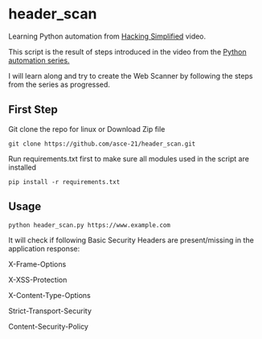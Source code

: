 # header_scan
Learning Python automation from  [Hacking Simplified](https://www.youtube.com/c/HackingSimplifiedAS) video.

This script is the result of steps introduced in the video from the [Python automation series.](https://youtube.com/playlist?list=PLGJe0xGh7cH35HAafEp0JWAjxO0-7qrJi)

I will learn along and try to create the Web Scanner by following the steps from the series as progressed.

## First Step

Git clone the repo for linux or Download Zip file

`git clone https://github.com/asce-21/header_scan.git`

Run requirements.txt first to make sure all modules used in the script are installed

`pip install -r requirements.txt`

## Usage

`python header_scan.py https://www.example.com` 

It will check if following Basic Security Headers are present/missing in the application response:

X-Frame-Options

X-XSS-Protection

X-Content-Type-Options

Strict-Transport-Security

Content-Security-Policy
